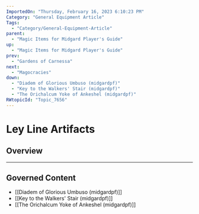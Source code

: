 ```yaml
---
ImportedOn: "Thursday, February 16, 2023 6:10:23 PM"
Category: "General Equipment Article"
Tags:
  - "Category/General-Equipment-Article"
parent:
  - "Magic Items for Midgard Player's Guide"
up:
  - "Magic Items for Midgard Player's Guide"
prev:
  - "Gardens of Carnessa"
next:
  - "Magocracies"
down:
  - "Diadem of Glorious Umbuso (midgardpf)"
  - "Key to the Walkers' Stair (midgardpf)"
  - "The Orichalcum Yoke of Ankeshel (midgardpf)"
RWtopicId: "Topic_7656"
---
```

# Ley Line Artifacts
## Overview
---
## Governed Content
- [[Diadem of Glorious Umbuso (midgardpf)]]
- [[Key to the Walkers' Stair (midgardpf)]]
- [[The Orichalcum Yoke of Ankeshel (midgardpf)]]


